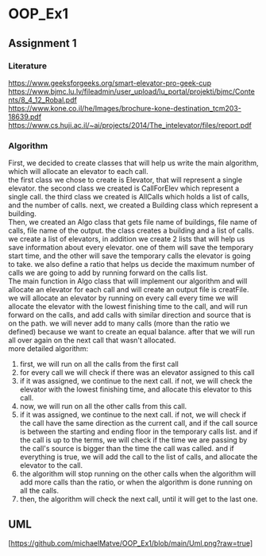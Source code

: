 # OOP_Ex1
## Assignment 1
### Literature

https://www.geeksforgeeks.org/smart-elevator-pro-geek-cup </br>
https://www.bjmc.lu.lv/fileadmin/user_upload/lu_portal/projekti/bjmc/Contents/8_4_12_Robal.pdf </br>
https://www.kone.co.il/he/Images/brochure-kone-destination_tcm203-18639.pdf </br>
https://www.cs.huji.ac.il/~ai/projects/2014/The_intelevator/files/report.pdf </br>

### Algorithm
First, we decided to create classes that will help us write the main algorithm, which will allocate an elevator to each call. </br>
the first class we chose to create is Elevator, that will represent a single elevator. the second class we created is CallForElev which represent a single call. the third class we created is AllCalls which holds a list of calls, and the number of calls. next, we created a Building class which represent a building.</br>
Then, we created an Algo class that gets file name of buildings, file name of calls, file name of the output. the class creates a building and a list of calls. we create a list of elevators, in addition we create 2 lists that will help us save information about every elevator. one of them will save the temporary start time, and the other will save the temporary calls the elevator is going to take. we also define a ratio that helps us decide the maximum number of calls we are going to add by running forward on the calls list. </br>
The main function in Algo class that will implement our algorithm and will allocate an elevator for each call and will create an output file is creatFile. we will allocate an elevator by running on every call every time we will allocate the elevator with the lowest finishing time to the call, and will run forward on the calls, and add calls with similar direction and source that is on the path. we will never add to many calls (more than the ratio we defined) because we want to create an equal balance. after that we will run all over again on the next call that wasn't allocated.  </br>
more detailed algorithm: </br>
1. first, we will run on all the calls from the first call </br>
2. for every call we will check if there was an elevator assigned to this call </br>
3. if it was assigned, we continue to the next call. if not, we will check the elevator with the lowest finishing time, and allocate this elevator to this call. </br>
4. now, we will run on all the other calls from this call. </br>
5. if it was assigned, we continue to the next call. if not, we will check if the call have the same direction as the current call, and if the call source is between the starting and ending floor in the temporary calls list. and if the call is up to the terms, we will check if the time we are passing by the call's source is bigger than the time the call was called. and if everything is true, we will add the call to the list of calls, and allocate the elevator to the call. </br>
6. the algorithm will stop running on the other calls when the algorithm will add more calls than the ratio, or when the algorithm is done running on all the calls.
7. then, the algorithm will check the next call, until it will get to the last one.

## UML

[https://github.com/michaelMatve/OOP_Ex1/blob/main/Uml.png?raw=true]